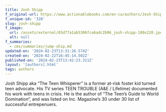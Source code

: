 ```yaml
---
title: Josh Shipp
f_original-url: https://www.actionablebooks.com/en-ca/authors/Josh-Shipp/
f_unique-id: '328'
slug: josh-shipp
f_image:
  url: /assets/external/65d77a1ab5306fca6adc2b96_josh-shipp-180x220.jpeg
  alt: null
f_summaries:
  - cms/summaries/jump-ship.md
updated-on: '2024-02-23T13:31:26.574Z'
created-on: '2024-02-22T16:45:14.502Z'
published-on: '2024-02-23T13:42:23.311Z'
layout: '[authors].html'
tags: authors
---
```


Josh Shipp aka “The Teen Whisperer” is a former at-risk foster kid turned teen advocate. His TV series TEEN TROUBLE (A&E / Lifetime) documented his work with teens in crisis. He is the author of “The Teen’s Guide to World Domination“, and was listed on Inc. Magazine’s 30 under 30 list of successful entrepenuers.

